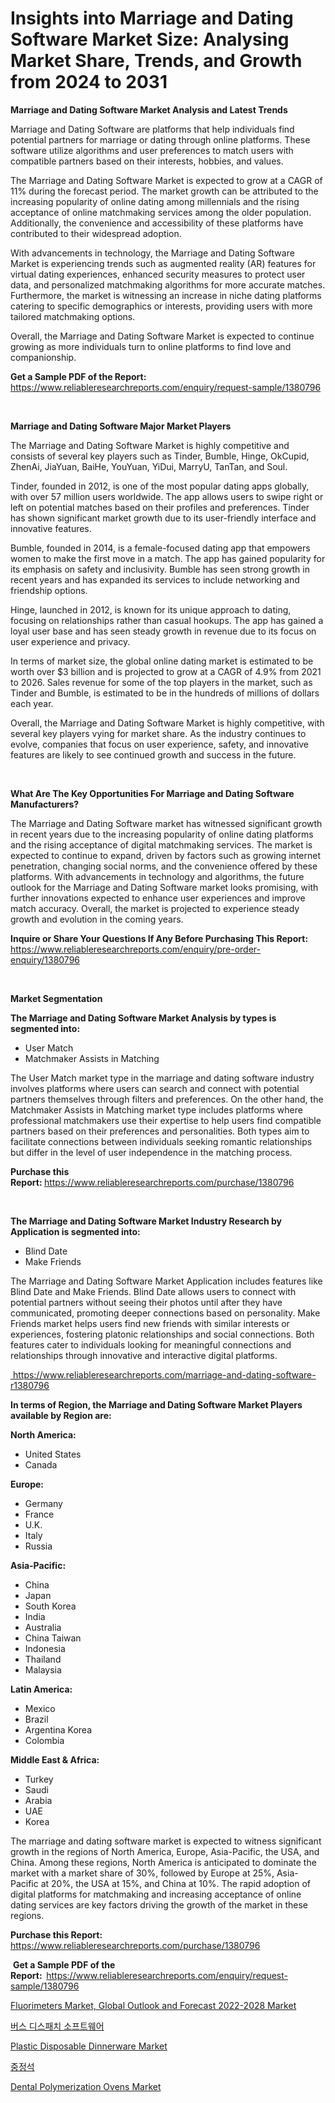 <p><h1>Insights into Marriage and Dating Software Market Size: Analysing Market Share, Trends, and Growth from 2024 to 2031</h1></p><p><strong>Marriage and Dating Software Market Analysis and Latest Trends</strong></p>
<p><p>Marriage and Dating Software are platforms that help individuals find potential partners for marriage or dating through online platforms. These software utilize algorithms and user preferences to match users with compatible partners based on their interests, hobbies, and values.</p><p>The Marriage and Dating Software Market is expected to grow at a CAGR of 11% during the forecast period. The market growth can be attributed to the increasing popularity of online dating among millennials and the rising acceptance of online matchmaking services among the older population. Additionally, the convenience and accessibility of these platforms have contributed to their widespread adoption.</p><p>With advancements in technology, the Marriage and Dating Software Market is experiencing trends such as augmented reality (AR) features for virtual dating experiences, enhanced security measures to protect user data, and personalized matchmaking algorithms for more accurate matches. Furthermore, the market is witnessing an increase in niche dating platforms catering to specific demographics or interests, providing users with more tailored matchmaking options.</p><p>Overall, the Marriage and Dating Software Market is expected to continue growing as more individuals turn to online platforms to find love and companionship.</p></p>
<p><strong>Get a Sample PDF of the Report:&nbsp;</strong> <a href="https://www.reliableresearchreports.com/enquiry/request-sample/1380796">https://www.reliableresearchreports.com/enquiry/request-sample/1380796</a></p>
<p>&nbsp;</p>
<p><strong>Marriage and Dating Software Major Market Players</strong></p>
<p><p>The Marriage and Dating Software Market is highly competitive and consists of several key players such as Tinder, Bumble, Hinge, OkCupid, ZhenAi, JiaYuan, BaiHe, YouYuan, YiDui, MarryU, TanTan, and Soul.</p><p>Tinder, founded in 2012, is one of the most popular dating apps globally, with over 57 million users worldwide. The app allows users to swipe right or left on potential matches based on their profiles and preferences. Tinder has shown significant market growth due to its user-friendly interface and innovative features.</p><p>Bumble, founded in 2014, is a female-focused dating app that empowers women to make the first move in a match. The app has gained popularity for its emphasis on safety and inclusivity. Bumble has seen strong growth in recent years and has expanded its services to include networking and friendship options.</p><p>Hinge, launched in 2012, is known for its unique approach to dating, focusing on relationships rather than casual hookups. The app has gained a loyal user base and has seen steady growth in revenue due to its focus on user experience and privacy.</p><p>In terms of market size, the global online dating market is estimated to be worth over $3 billion and is projected to grow at a CAGR of 4.9% from 2021 to 2026. Sales revenue for some of the top players in the market, such as Tinder and Bumble, is estimated to be in the hundreds of millions of dollars each year.</p><p>Overall, the Marriage and Dating Software Market is highly competitive, with several key players vying for market share. As the industry continues to evolve, companies that focus on user experience, safety, and innovative features are likely to see continued growth and success in the future.</p></p>
<p>&nbsp;</p>
<p><strong>What Are The Key Opportunities For Marriage and Dating Software Manufacturers?</strong></p>
<p><p>The Marriage and Dating Software market has witnessed significant growth in recent years due to the increasing popularity of online dating platforms and the rising acceptance of digital matchmaking services. The market is expected to continue to expand, driven by factors such as growing internet penetration, changing social norms, and the convenience offered by these platforms. With advancements in technology and algorithms, the future outlook for the Marriage and Dating Software market looks promising, with further innovations expected to enhance user experiences and improve match accuracy. Overall, the market is projected to experience steady growth and evolution in the coming years.</p></p>
<p><strong>Inquire or Share Your Questions If Any Before Purchasing This Report:</strong> <a href="https://www.reliableresearchreports.com/enquiry/pre-order-enquiry/1380796">https://www.reliableresearchreports.com/enquiry/pre-order-enquiry/1380796</a></p>
<p>&nbsp;</p>
<p><strong>Market Segmentation</strong></p>
<p><strong>The Marriage and Dating Software Market Analysis by types is segmented into:</strong></p>
<p><ul><li>User Match</li><li>Matchmaker Assists in Matching</li></ul></p>
<p><p>The User Match market type in the marriage and dating software industry involves platforms where users can search and connect with potential partners themselves through filters and preferences. On the other hand, the Matchmaker Assists in Matching market type includes platforms where professional matchmakers use their expertise to help users find compatible partners based on their preferences and personalities. Both types aim to facilitate connections between individuals seeking romantic relationships but differ in the level of user independence in the matching process.</p></p>
<p><strong>Purchase this Report:&nbsp;</strong><a href="https://www.reliableresearchreports.com/purchase/1380796">https://www.reliableresearchreports.com/purchase/1380796</a></p>
<p>&nbsp;</p>
<p><strong>The Marriage and Dating Software Market Industry Research by Application is segmented into:</strong></p>
<p><ul><li>Blind Date</li><li>Make Friends</li></ul></p>
<p><p>The Marriage and Dating Software Market Application includes features like Blind Date and Make Friends. Blind Date allows users to connect with potential partners without seeing their photos until after they have communicated, promoting deeper connections based on personality. Make Friends market helps users find new friends with similar interests or experiences, fostering platonic relationships and social connections. Both features cater to individuals looking for meaningful connections and relationships through innovative and interactive digital platforms.</p></p>
<p><a href="https://www.reliableresearchreports.com/marriage-and-dating-software-r1380796">&nbsp;https://www.reliableresearchreports.com/marriage-and-dating-software-r1380796</a></p>
<p><strong>In terms of Region, the Marriage and Dating Software Market Players available by Region are:</strong></p>
<p>
    <p> <strong> North America: </strong>
        <ul>
            <li>United States</li>
            <li>Canada</li>
        </ul>
        </p> 
    <p> <strong> Europe: </strong>
        <ul>
            <li>Germany</li>
            <li>France</li>
            <li>U.K.</li>
            <li>Italy</li>
            <li>Russia</li>
        </ul>
        </p> 
    <p> <strong> Asia-Pacific: </strong>
        <ul>
            <li>China</li>
            <li>Japan</li>
            <li>South Korea</li>
            <li>India</li>
            <li>Australia</li>
            <li>China Taiwan</li>
            <li>Indonesia</li>
            <li>Thailand</li>
            <li>Malaysia</li>
        </ul>
        </p> 
    <p> <strong> Latin America: </strong>
        <ul>
            <li>Mexico</li>
            <li>Brazil</li>
            <li>Argentina Korea</li>
            <li>Colombia</li>
        </ul>
        </p> 
    <p> <strong> Middle East & Africa: </strong>
        <ul>
            <li>Turkey</li>
            <li>Saudi</li>
            <li>Arabia</li>
            <li>UAE</li>
            <li>Korea</li>
        </ul>
    </p>
    </p>
<p><p>The marriage and dating software market is expected to witness significant growth in the regions of North America, Europe, Asia-Pacific, the USA, and China. Among these regions, North America is anticipated to dominate the market with a market share of 30%, followed by Europe at 25%, Asia-Pacific at 20%, the USA at 15%, and China at 10%. The rapid adoption of digital platforms for matchmaking and increasing acceptance of online dating services are key factors driving the growth of the market in these regions.</p></p>
<p><strong>Purchase this Report: </strong><a href="https://www.reliableresearchreports.com/purchase/1380796">https://www.reliableresearchreports.com/purchase/1380796</a></p>
<p>&nbsp;<strong>Get a Sample PDF of the Report:&nbsp;&nbsp;</strong><a href="https://www.reliableresearchreports.com/enquiry/request-sample/1380796">https://www.reliableresearchreports.com/enquiry/request-sample/1380796</a></p>
<p><strong></strong></p>
<p><p><a href="https://www.linkedin.com/pulse/fluorimeters-market-global-outlook-forecast-2022-2028-analysis-ucr1e">Fluorimeters Market, Global Outlook and Forecast 2022-2028 Market</a></p><p><a href="https://github.com/bunxhcci35271755/Market-Research-Report-List-2/blob/main/489604560579.md">버스 디스패치 소프트웨어</a></p><p><a href="https://issuu.com/reportprime-2/docs/plastic-disposable-dinnerware-market-size-2030.ppt">Plastic Disposable Dinnerware Market</a></p><p><a href="https://github.com/fredrickeglers/Market-Research-Report-List-2/blob/main/624645660580.md">중정석</a></p><p><a href="https://www.linkedin.com/pulse/dental-polymerization-ovens-market-comprehensive-report-73qvf">Dental Polymerization Ovens Market</a></p></p>